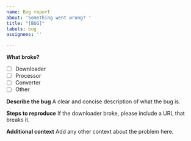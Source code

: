 ```yaml
---
name: Bug report
about: 'Something went wrong? '
title: "[BUG]"
labels: bug
assignees: ''

---
```


**What broke?**

- [ ] Downloader
- [ ] Processor
- [ ] Converter
- [ ] Other

**Describe the bug**
A clear and concise description of what the bug is.

**Steps to reproduce**
If the downloader broke, please include a URL that breaks it.

**Additional context**
Add any other context about the problem here.
